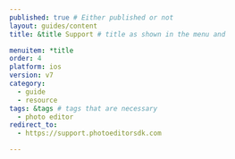 ```yaml
---
published: true # Either published or not
layout: guides/content
title: &title Support # title as shown in the menu and

menuitem: *title
order: 4
platform: ios
version: v7
category:
  - guide
  - resource
tags: &tags # tags that are necessary
  - photo editor
redirect_to:
  - https://support.photoeditorsdk.com

---
```

